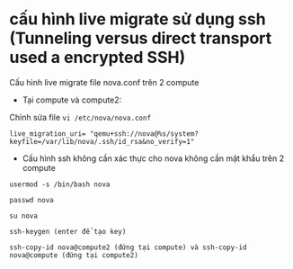 # cấu hình live migrate sử dụng ssh (Tunneling versus direct transport used a encrypted SSH)

Cấu hình live migrate file nova.conf trên 2 compute

- Tại compute và compute2:
 
 Chỉnh sửa file `vi /etc/nova/nova.conf`
 
 `live_migration_uri= "qemu+ssh://nova@%s/system?keyfile=/var/lib/nova/.ssh/id_rsa&no_verify=1"`
 
 - Cấu hình ssh không cần xác thực cho nova không cần mật khẩu trên 2 compute
``` 
usermod -s /bin/bash nova

passwd nova

su nova

ssh-keygen (enter để tạo key)

ssh-copy-id nova@compute2 (đứng tại compute) và ssh-copy-id nova@compute (đứng tại compute2)

```



